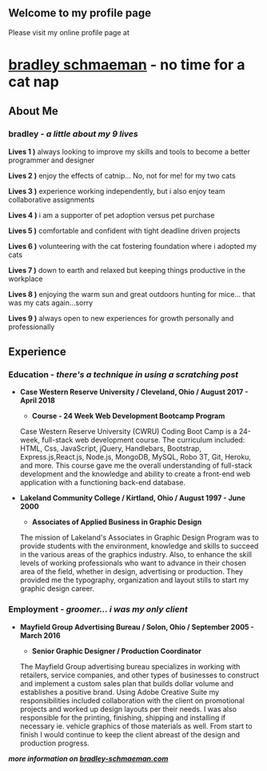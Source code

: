 ## Welcome to my profile page

Please visit my online profile page at
# [bradley schmaeman](http://www.bradley-schmaeman.com/) - no time for a cat nap

## About Me

### bradley - **_a little about my 9 lives_**

**Lives 1 )** always looking to improve my skills and tools to become a better programmer and designer

**Lives 2 )** enjoy the effects of catnip... No, not for me! for my two cats

**Lives 3 )** experience working independently, but i also enjoy team collaborative assignments

**Lives 4 )** i am a supporter of pet adoption versus pet purchase

**Lives 5 )** comfortable and confident with tight deadline driven projects

**Lives 6 )** volunteering with the cat fostering foundation where i adopted my cats

**Lives 7 )** down to earth and relaxed but keeping things productive in the workplace

**Lives 8 )** enjoying the warm sun and great outdoors hunting for mice... that was my cats again...sorry

**Lives 9 )** always open to new experiences for growth personally and professionally



## Experience

### Education - **_there's a technique in using a scratching post_**

* **Case Western Reserve University / Cleveland, Ohio / August 2017 - April 2018**

    * **__Course - 24 Week Web Development Bootcamp Program__**

    Case Western Reserve University (CWRU) Coding Boot Camp is a 24-week, full-stack web development course. The curriculum included: HTML, Css, JavaScript, jQuery, Handlebars, Bootstrap, Express.js,React.js, Node.js, MongoDB, MySQL, Robo 3T, Git, Heroku, and more. This course gave me the overall understanding of full-stack development and the knowledge and ability to create a front-end web application with a functioning back-end database.

* **Lakeland Community College / Kirtland, Ohio / August 1997 - June 2000**
    
    * **__Associates of Applied Business in Graphic Design__**

    The mission of Lakeland's Associates in Graphic Design Program was to provide students with the environment, knowledge and skills to succeed in the various areas of the graphics industry. Also, to enhance the skill levels of working professionals who want to advance in their chosen area of the field, whether in design, advertising or production. They provided me the typography, organization and layout stills to start my graphic design career.

### Employment - **_groomer... i was my only client_**

* **Mayfield Group Advertising Bureau / Solon, Ohio / September 2005 - March 2016**

    * **__Senior Graphic Designer / Production Coordinator__**

    The Mayfield Group advertising bureau specializes in working with retailers, service companies, and other types of businesses to construct and implement a custom sales plan that builds dollar volume and establishes a positive brand. Using Adobe Creative Suite my responsibilities included collaboration with the client on promotional projects and worked up design layouts per their needs. I was also responsible for the printing, finishing, shipping and installing if necessary ie. vehicle graphics of those materials as well. From start to finish I would continue to keep the client abreast of the design and production progress.




**_more information on [bradley-schmaeman.com](https://bradwayne.github.io/b_schmaeman_page/)_**